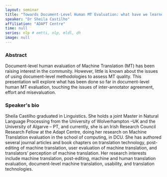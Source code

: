 ```yaml
---
layout: seminar
title: "Towards Document-Level Human MT Evaluation: what have we learned so far?"
speaker: "Dr Sheila Castilho"
affiliation: "ADAPT Centre"
time: null
series: nlp # emtti, nlp, mldl, dh 
image: null 
---
```


### Abstract

Document-level human evaluation of Machine Translation (MT) has been raising interest in the community. However, little is known about the issues of using document-level methodologies to assess MT quality. This presentation will explore what has been done so far in document-level human MT evaluation, touching the issues of inter-annotator agreement, effort and misevaluation.

### Speaker's bio

Sheila Castilho graduated in Linguistics. She holds a joint Master in Natural Language Processing from the University of Wolverhampton –UK and the University of Algarve – PT, and currently, she is an Irish Research Council Research Fellow at the Adapt Centre, doing her research on Machine Translation evaluation in the school of computing, in DCU. She has authored several journal articles and book chapters on translation technology, post-editing of machine translation, user evaluation of machine translation, and translators’ perception of machine translation. Her research interests include machine translation, post-editing, machine and human translation evaluation, document-level machine translation, usability, and translation technologies.
